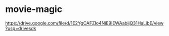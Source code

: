 # movie-magic


https://drive.google.com/file/d/1E2YgCAFZIo4NiE9lEWAabijQ31HaLibE/view?usp=drivesdk
